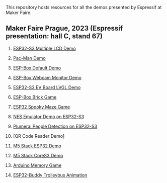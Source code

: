 This repository hosts resources for all the demos presented by Espressif at Maker Faire.

Maker Faire Prague, 2023 (Espressif presentation: hall C, stand 67)
------------------------
1. [ESP32-S3 Multiple LCD Demo](https://github.com/espzav/Multiple-LCD-Demo)

2. [Pac-Man Demo](https://github.com/SuGlider/Pacman)

3. [ESP-Box Default Demo](https://github.com/espressif/esp-box/tree/master/examples/factory_demo)

4. [ESP-Box Webcam Monitor Demo](https://github.com/espzav/UVC-Camera-and-MSC-LVGL-Example)

5. [ESP32-S3 EV Board LVGL Demo](https://github.com/espressif/esp-bsp/tree/master/examples/display_lvgl_demos)

6. [ESP-Box Brick Game](https://doc.embedded-wizard.de/getting-started-esp32)

7. [ESP32 Spooky Maze Game](https://github.com/georgik/esp32-spooky-maze-game)

8. [NES Emulator Demo on ESP32-S3](https://github.com/espzav/esp32-nesemu/tree/idf_5.0)

9. [Plumerai People Detection on ESP32-S3](https://docs.plumerai.com/1.10/people_detection_esp32_s3_demo/)

10. [QR Code Reader Demo]

11. [M5 Stack ESP32 Demo](https://github.com/m5stack/Core2-for-AWS-IoT-Kit/tree/master/Factory-Firmware)

12. [M5 Stack CoreS3 Demo](https://github.com/m5stack/M5CoreS3/tree/main)

13. [Arduino Memory Game](https://github.com/PilnyTomas/arduino-memory-game)

14. [ESP32-Buddy Trolleybus Animation](https://github.com/georgik/esp32-buddy-rs/blob/main/examples/car.rs)
